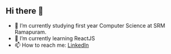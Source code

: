 ## Hi there 👋

- 🔭 I’m currently studying first year Computer Science at SRM Ramapuram.
- 🌱 I’m currently learning ReactJS
- 📫 How to reach me: [LinkedIn](https://www.linkedin.com/in/riteshkumaran/)


